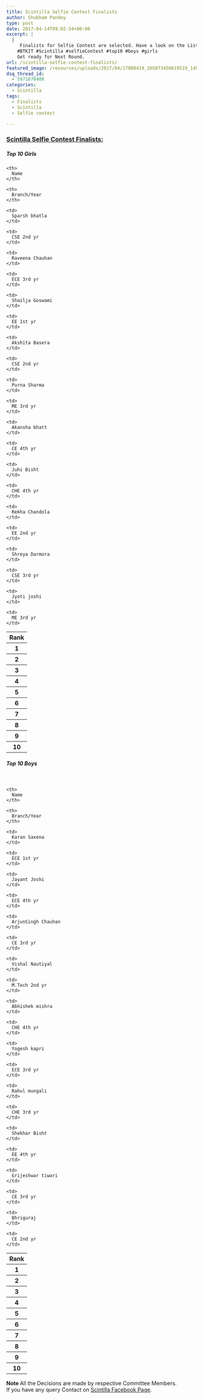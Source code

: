 ```yaml
---
title: Scintilla Selfie Contest Finalists
author: Shubham Pandey
type: post
date: 2017-04-14T09:02:54+00:00
excerpt: |
  |
     Finalists for Selfie Contest are selected. Have a look on the List. 
    #BTKIT #Scintilla #selfieContest #top10 #boys #girls 
    Get ready for Next Round.
url: /scintilla-selfie-contest-finalists/
featured_image: /resources/uploads/2017/04/17800419_265073450619519_1499277804467957526_n.jpg
dsq_thread_id:
  - 5971678408
categories:
  - Scintilla
tags:
  - Finalists
  - Scintilla
  - Selfie contest

---
```

### <span style="text-decoration: underline;">Scintilla Selfie Contest Finalists:</span>

##### Top 10 Girls

<table class="table table-hover">
  <tr>
    <th>
      Rank
    </th>
    
    <th>
      Name
    </th>
    
    <th>
      Branch/Year
    </th>
  </tr>
  
  <tr>
    <th scope="row">
      1
    </th>
    
    <td>
      Sparsh bhatla
    </td>
    
    <td>
      CSE 2nd yr
    </td>
  </tr>
  
  <tr>
    <th scope="row">
      2
    </th>
    
    <td>
      Raveena Chauhan
    </td>
    
    <td>
      ECE 3rd yr
    </td>
  </tr>
  
  <tr>
    <th scope="row">
      3
    </th>
    
    <td>
      Shailja Goswami
    </td>
    
    <td>
      EE 1st yr
    </td>
  </tr>
  
  <tr>
    <th scope="row">
      4
    </th>
    
    <td>
      Akshita Basera
    </td>
    
    <td>
      CSE 2nd yr
    </td>
  </tr>
  
  <tr>
    <th scope="row">
      5
    </th>
    
    <td>
      Purna Sharma
    </td>
    
    <td>
      ME 3rd yr
    </td>
  </tr>
  
  <tr>
    <th scope="row">
      6
    </th>
    
    <td>
      Akansha bhatt
    </td>
    
    <td>
      CE 4th yr
    </td>
  </tr>
  
  <tr>
    <th scope="row">
      7
    </th>
    
    <td>
      Juhi Bisht
    </td>
    
    <td>
      CHE 4th yr
    </td>
  </tr>
  
  <tr>
    <th scope="row">
      8
    </th>
    
    <td>
      Rekha Chandola
    </td>
    
    <td>
      EE 2nd yr
    </td>
  </tr>
  
  <tr>
    <th scope="row">
      9
    </th>
    
    <td>
      Shreya Darmora
    </td>
    
    <td>
      CSE 3rd yr
    </td>
  </tr>
  
  <tr>
    <th scope="row">
      10
    </th>
    
    <td>
      Jyoti joshi
    </td>
    
    <td>
      ME 3rd yr
    </td>
  </tr>
</table>

##### Top 10 Boys

&nbsp;

<table class="table table-hover">
  <tr>
    <th>
      Rank
    </th>
    
    <th>
      Name
    </th>
    
    <th>
      Branch/Year
    </th>
  </tr>
  
  <tr>
    <th scope="row">
      1
    </th>
    
    <td>
      Karan Saxena
    </td>
    
    <td>
      ECE 1st yr
    </td>
  </tr>
  
  <tr>
    <th scope="row">
      2
    </th>
    
    <td>
      Jayant Joshi
    </td>
    
    <td>
      ECE 4th yr
    </td>
  </tr>
  
  <tr>
    <th scope="row">
      3
    </th>
    
    <td>
      ArjunSingh Chauhan
    </td>
    
    <td>
      CE 3rd yr
    </td>
  </tr>
  
  <tr>
    <th scope="row">
      4
    </th>
    
    <td>
      Vishal Nautiyal
    </td>
    
    <td>
      M.Tech 2nd yr
    </td>
  </tr>
  
  <tr>
    <th scope="row">
      5
    </th>
    
    <td>
      Abhishek mishra
    </td>
    
    <td>
      CHE 4th yr
    </td>
  </tr>
  
  <tr>
    <th scope="row">
      6
    </th>
    
    <td>
      Yogesh kapri
    </td>
    
    <td>
      ECE 3rd yr
    </td>
  </tr>
  
  <tr>
    <th scope="row">
      7
    </th>
    
    <td>
      Rahul mungali
    </td>
    
    <td>
      CHE 3rd yr
    </td>
  </tr>
  
  <tr>
    <th scope="row">
      8
    </th>
    
    <td>
      Shekhar Bisht
    </td>
    
    <td>
      EE 4th yr
    </td>
  </tr>
  
  <tr>
    <th scope="row">
      9
    </th>
    
    <td>
      Grijeshwar tiwari
    </td>
    
    <td>
      CE 3rd yr
    </td>
  </tr>
  
  <tr>
    <th scope="row">
      10
    </th>
    
    <td>
      Bhriguraj
    </td>
    
    <td>
      CE 2nd yr
    </td>
  </tr>
</table>

<div class="success">
  <strong>Note </strong> All the Decisions are made by respective Committee Members.<br /> If you have any query Contact on <a href="https://www.facebook.com/Scintilla123/">Scintilla Facebook Page</a>.
</div>